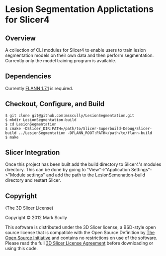 Lesion Segmentation Applictations for Slicer4
=============================================

Overview
--------

A collection of CLI modules for Slicer4 to enable users to train lesion segmentation models on their own data and then perform segmentation. Currently only the model training program is available.

Dependencies
------------
Currently [FLANN 1.7.1](http://www.cs.ubc.ca/~mariusm/index.php/FLANN/FLANN) is required.  

Checkout, Configure, and Build
------------------------------
    $ git clone git@github.com:msscully/LesionSegmentation.git
    $ mkdir LesionSegmentation-build
    $ cd LesionSegmentation
    $ cmake -DSlicer_DIR:PATH=/path/to/Slicer-Superbuild-Debug/Slicer-build ../LesionSegmentation -DFLANN_ROOT:PATH=/path/to/flann-build
    $ make

Slicer Integration
------------------
Once this project has been built add the build directory to Slicer4's modules directory.  This can be done by going to "View"->"Application Settings"->"Module settings" and add the path to the LesionSemenation-build directory and restart Slicer.

Copyright
--------
(The 3D Slicer License)

Copyright © 2012 Mark Scully

This software is distributed under the 3D Slicer license, a BSD-style open source license that is compatible with the Open Source Definition by [The Open Source Initiative](http://opensource.org/) and contains no restrictions on use of the software. Please read the full [3D Slicer License Agreement](http://www.slicer.org/pages/LicenseText) before downloading or using this code.
